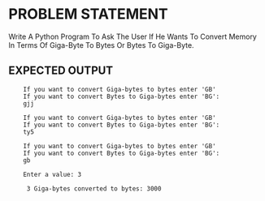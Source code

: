 # PROBLEM STATEMENT

Write A Python Program To Ask The User If He Wants To Convert 
Memory In Terms Of Giga-Byte To Bytes
Or Bytes To Giga-Byte.

## EXPECTED OUTPUT

        If you want to convert Giga-bytes to bytes enter 'GB'
        If you want to convert Bytes to Giga-bytes enter 'BG':
        gjj

        If you want to convert Giga-bytes to bytes enter 'GB'
        If you want to convert Bytes to Giga-bytes enter 'BG':
        ty5

        If you want to convert Giga-bytes to bytes enter 'GB'
        If you want to convert Bytes to Giga-bytes enter 'BG':
        gb

        Enter a value: 3

         3 Giga-bytes converted to bytes: 3000
